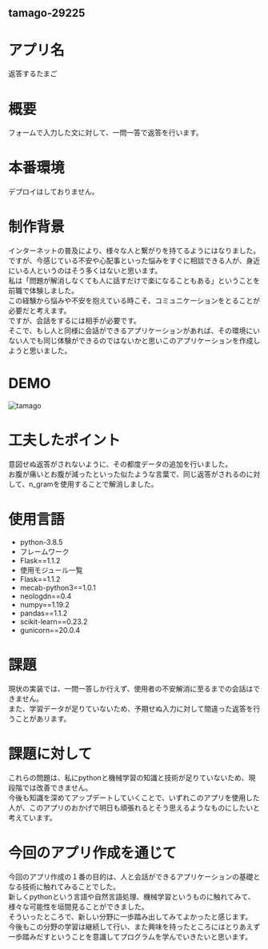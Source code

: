 ## tamago-29225
# アプリ名  
返答するたまご  
  
# 概要  
フォームで入力した文に対して、一問一答で返答を行います。  

# 本番環境  
デプロイはしておりません。  

# 制作背景  
インターネットの普及により、様々な人と繋がりを持てるようにはなりました。  
ですが、今感じている不安や心配事といった悩みをすぐに相談できる人が、身近にいる人というのはそう多くはないと思います。  
私は「問題が解消しなくても人に話すだけで楽になることもある」ということを前職で体験しました。  
この経験から悩みや不安を抱えている時こそ、コミュニケーションをとることが必要だと考えます。  
ですが、会話をするには相手が必要です。  
そこで、もし人と同様に会話ができるアプリケーションがあれば、その環境にいない人でも同じ体験ができるのではないかと思いこのアプリケーションを作成しようと思いました。  


# DEMO  
![tamago](https://user-images.githubusercontent.com/69794984/95052187-7735cc00-0729-11eb-9408-c7b2e85c1e9d.gif)  
  
# 工夫したポイント  
意図せぬ返答がされないように、その都度データの追加を行いました。  
お腹が痛いとお腹が減ったといった似たような言葉で、同じ返答がされるのに対して、n_gramを使用することで解消しました。  
          
# 使用言語  
* python-3.8.5  
* フレームワーク  
* Flask==1.1.2  
* 使用モジュール一覧  
* Flask==1.1.2  
* mecab-python3==1.0.1  
* neologdn==0.4  
* numpy==1.19.2  
* pandas==1.1.2  
* scikit-learn==0.23.2  
* gunicorn==20.0.4  
  
# 課題  
現状の実装では、一問一答しか行えず、使用者の不安解消に至るまでの会話はできません。  
また、学習データが足りていないため、予期せぬ入力に対して間違った返答を行うことがあリます。  
  
# 課題に対して  
これらの問題は、私にpythonと機械学習の知識と技術が足りていないため、現段階では改善できません。  
今後も知識を深めてアップデートしていくことで、いずれこのアプリを使用した人が、このアプリのおかげで明日も頑張れるとそう思えるようなものにしたいと考えています。  
  
# 今回のアプリ作成を通じて  
今回のアプリ作成の１番の目的は、人と会話ができるアプリケーションの基礎となる技術に触れてみることでした。  
新しくpythonという言語や自然言語処理、機械学習というものに触れてみて、様々な可能性を垣間見ることができました。  
そういったところで、新しい分野に一歩踏み出してみてよかったと感じます。  
今後もこの分野の学習は継続して行い、また興味を持ったところにはとりあえず一歩踏みだすということを意識してプログラムを学んでいきたいと思います。


